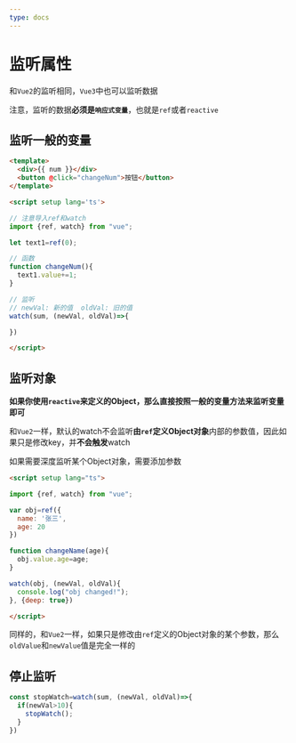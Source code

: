 ```yaml
---
type: docs
---
```


# 监听属性

和`Vue2`的监听相同，`Vue3`中也可以监听数据

注意，监听的数据**必须是`响应式变量`**，也就是`ref`或者`reactive`

## 监听一般的变量

```html
<template>
  <div>{{ num }}</div>
  <button @click="changeNum">按钮</button>
</template>

<script setup lang='ts'>

// 注意导入ref和watch
import {ref, watch} from "vue";

let text1=ref(0);

// 函数
function changeNum(){
  text1.value+=1;
}

// 监听
// newVal: 新的值  oldVal: 旧的值
watch(sum, (newVal, oldVal)=>{

})

</script>
```

## 监听对象

**如果你使用`reactive`来定义的Object，那么直接按照一般的变量方法来监听变量即可**

和`Vue2`一样，默认的watch不会监听**由`ref`定义Object对象**内部的参数值，因此如果只是修改key，并**不会触发**watch

如果需要深度监听某个Object对象，需要添加参数

```html
<script setup lang="ts">

import {ref, watch} from "vue";

var obj=ref({
  name: '张三',
  age: 20
})

function changeName(age){
  obj.value.age=age;
}

watch(obj, (newVal, oldVal){
  console.log("obj changed!");
}, {deep: true})

</script>
```

同样的，和`Vue2`一样，如果只是修改由`ref`定义的Object对象的某个参数，那么`oldValue`和`newValue`值是完全一样的

## 停止监听

```js
const stopWatch=watch(sum, (newVal, oldVal)=>{
  if(newVal>10){
    stopWatch();
  }
})
```